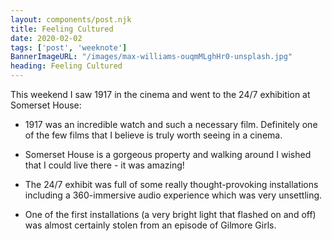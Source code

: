 ```yaml
---
layout: components/post.njk
title: Feeling Cultured
date: 2020-02-02
tags: ['post', 'weeknote']
BannerImageURL: "/images/max-williams-ouqmMLghHr0-unsplash.jpg"
heading: Feeling Cultured
---
```


<!-- Excerpt Start -->
This weekend I saw 1917 in the cinema and went to the 24/7 exhibition at Somerset House<!-- Excerpt End -->:

- 1917 was an incredible watch and such a necessary film.  Definitely one of the few films that I believe is truly worth seeing in a cinema.

- Somerset House is a gorgeous property and walking around I wished that I could live there - it was amazing!

- The 24/7 exhibit was full of some really thought-provoking installations including a 360-immersive audio experience which was very unsettling.

- One of the first installations (a very bright light that flashed on and off) was almost certainly stolen from an episode of Gilmore Girls.
